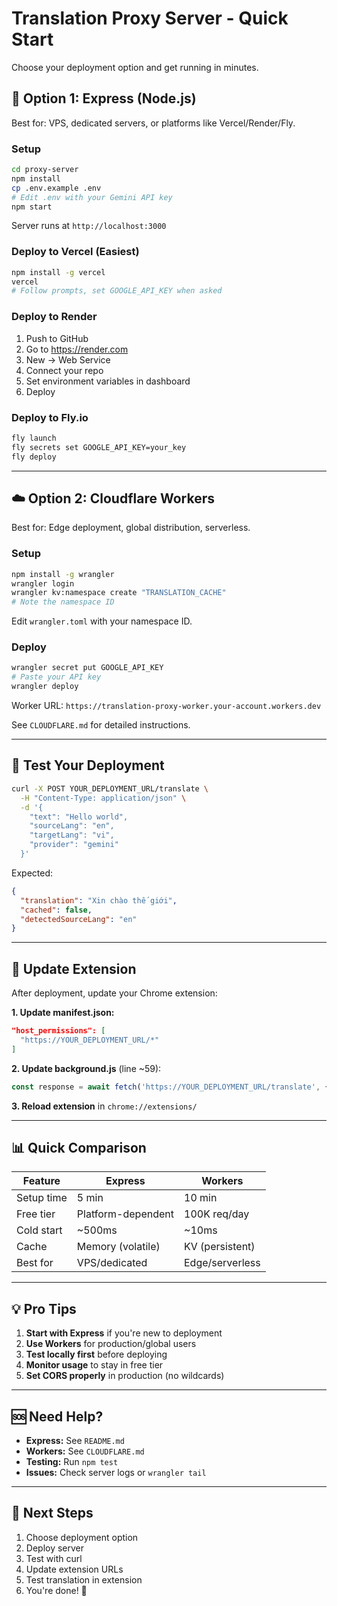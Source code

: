 # Translation Proxy Server - Quick Start

Choose your deployment option and get running in minutes.

## 🚀 Option 1: Express (Node.js)

Best for: VPS, dedicated servers, or platforms like Vercel/Render/Fly.

### Setup

```bash
cd proxy-server
npm install
cp .env.example .env
# Edit .env with your Gemini API key
npm start
```

Server runs at `http://localhost:3000`

### Deploy to Vercel (Easiest)

```bash
npm install -g vercel
vercel
# Follow prompts, set GOOGLE_API_KEY when asked
```

### Deploy to Render

1. Push to GitHub
2. Go to https://render.com
3. New → Web Service
4. Connect your repo
5. Set environment variables in dashboard
6. Deploy

### Deploy to Fly.io

```bash
fly launch
fly secrets set GOOGLE_API_KEY=your_key
fly deploy
```

---

## ☁️ Option 2: Cloudflare Workers

Best for: Edge deployment, global distribution, serverless.

### Setup

```bash
npm install -g wrangler
wrangler login
wrangler kv:namespace create "TRANSLATION_CACHE"
# Note the namespace ID
```

Edit `wrangler.toml` with your namespace ID.

### Deploy

```bash
wrangler secret put GOOGLE_API_KEY
# Paste your API key
wrangler deploy
```

Worker URL: `https://translation-proxy-worker.your-account.workers.dev`

See `CLOUDFLARE.md` for detailed instructions.

---

## 🧪 Test Your Deployment

```bash
curl -X POST YOUR_DEPLOYMENT_URL/translate \
  -H "Content-Type: application/json" \
  -d '{
    "text": "Hello world",
    "sourceLang": "en",
    "targetLang": "vi",
    "provider": "gemini"
  }'
```

Expected:

```json
{
  "translation": "Xin chào thế giới",
  "cached": false,
  "detectedSourceLang": "en"
}
```

---

## 🔧 Update Extension

After deployment, update your Chrome extension:

**1. Update manifest.json:**

```json
"host_permissions": [
  "https://YOUR_DEPLOYMENT_URL/*"
]
```

**2. Update background.js** (line ~59):

```javascript
const response = await fetch('https://YOUR_DEPLOYMENT_URL/translate', {
```

**3. Reload extension** in `chrome://extensions/`

---

## 📊 Quick Comparison

| Feature    | Express            | Workers         |
| ---------- | ------------------ | --------------- |
| Setup time | 5 min              | 10 min          |
| Free tier  | Platform-dependent | 100K req/day    |
| Cold start | ~500ms             | ~10ms           |
| Cache      | Memory (volatile)  | KV (persistent) |
| Best for   | VPS/dedicated      | Edge/serverless |

---

## 💡 Pro Tips

1. **Start with Express** if you're new to deployment
2. **Use Workers** for production/global users
3. **Test locally first** before deploying
4. **Monitor usage** to stay in free tier
5. **Set CORS properly** in production (no wildcards)

---

## 🆘 Need Help?

- **Express:** See `README.md`
- **Workers:** See `CLOUDFLARE.md`
- **Testing:** Run `npm test`
- **Issues:** Check server logs or `wrangler tail`

---

## 🎯 Next Steps

1. Choose deployment option
2. Deploy server
3. Test with curl
4. Update extension URLs
5. Test translation in extension
6. You're done! 🎉
